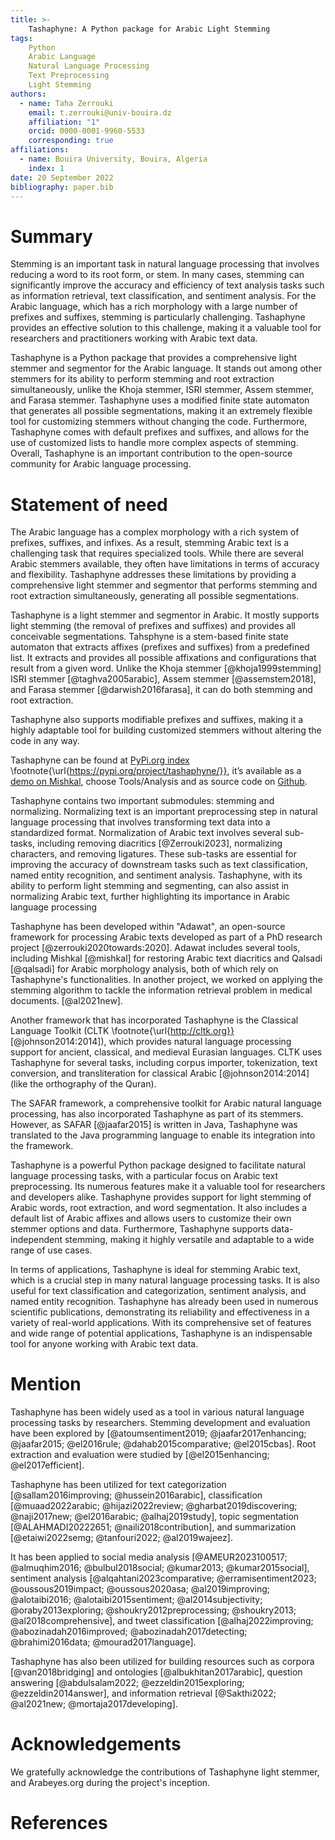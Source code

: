 ```yaml
---
title: >-
    Tashaphyne: A Python package for Arabic Light Stemming
tags:
    Python
    Arabic Language
    Natural Language Processing
    Text Preprocessing
    Light Stemming
authors:
  - name: Taha Zerrouki
    email: t.zerrouki@univ-bouira.dz
    affiliation: "1"
    orcid: 0000-0001-9960-5533
    corresponding: true
affiliations:
  - name: Bouira University, Bouira, Algeria
    index: 1
date: 20 September 2022
bibliography: paper.bib
---
```

# Summary

Stemming is an important task in natural language processing that involves reducing a word to its root form, or stem. In many cases, stemming can significantly improve the accuracy and efficiency of text analysis tasks such as information retrieval, text classification, and sentiment analysis. For the Arabic language, which has a rich morphology with a large number of prefixes and suffixes, stemming is particularly challenging. Tashaphyne provides an effective solution to this challenge, making it a valuable tool for researchers and practitioners working with Arabic text data.

Tashaphyne is a Python package that provides a comprehensive light stemmer and segmentor for the Arabic language. It stands out among other stemmers for its ability to perform stemming and root extraction simultaneously, unlike the Khoja stemmer, ISRI stemmer, Assem stemmer, and Farasa stemmer. Tashaphyne uses a modified finite state automaton that generates all possible segmentations, making it an extremely flexible tool for customizing stemmers without changing the code. Furthermore, Tashaphyne comes with default prefixes and suffixes, and allows for the use of customized lists to handle more complex aspects of stemming.  Overall, Tashaphyne is an important contribution to the open-source community for Arabic language processing.

# Statement of need

The Arabic language has a complex morphology with a rich system of prefixes, suffixes, and infixes. As a result, stemming Arabic text is a challenging task that requires specialized tools. While there are several Arabic stemmers available, they often have limitations in terms of accuracy and flexibility. Tashaphyne addresses these limitations by providing a comprehensive light stemmer and segmentor that performs stemming and root extraction simultaneously, generating all possible segmentations. 

Tashaphyne is a light stemmer and segmentor in Arabic. It mostly supports light stemming (the removal of prefixes and suffixes) and provides all conceivable segmentations. Tahsphyne is a stem-based finite state automaton that extracts affixes (prefixes and suffixes) from a predefined list. It extracts and provides all possible affixations and configurations that result from a given word. Unlike the Khoja stemmer [@khoja1999stemming] ISRI stemmer [@taghva2005arabic], Assem stemmer [@assemstem2018], and Farasa stemmer [@darwish2016farasa], it can do both stemming and root extraction.

Tashaphyne also supports modifiable prefixes and suffixes, making it a highly adaptable tool for building customized stemmers without altering the code in any way.

Tashaphyne can be found at [PyPi.org index](https://pypi.org/project/tashaphyne/) \footnote{\url{https://pypi.org/project/tashaphyne/}}, it’s available as a [demo on Mishkal](http://tahadz.com/mishkal), choose Tools/Analysis and as source code on [Github](http://github.com/linuxscout/tashaphyne).


Tashaphyne contains two important submodules: stemming and normalizing. Normalizing text is an important preprocessing step in natural language processing that involves transforming text data into a standardized format. Normalization of Arabic text involves several sub-tasks, including removing diacritics [@Zerrouki2023], normalizing characters, and removing ligatures. These sub-tasks are essential for improving the accuracy of downstream tasks such as text classification, named entity recognition, and sentiment analysis. Tashaphyne, with its ability to perform light stemming and segmenting, can also assist in normalizing Arabic text, further highlighting its importance in Arabic language processing


Tashaphyne has been developed within "Adawat", an open-source framework for processing Arabic texts developed as part of a PhD research project [@zerrouki2020towards:2020]. Adawat includes several tools, including Mishkal [@mishkal] for restoring Arabic text diacritics and Qalsadi [@qalsadi] for Arabic morphology analysis, both of which rely on Tashaphyne's functionalities.
In another project, we worked on applying the stemming algorithm to tackle the information retrieval problem in medical documents. [@al2021new]. 


Another framework that has incorporated Tashaphyne is the Classical Language Toolkit (CLTK \footnote{\url{http://cltk.org}} [@johnson2014:2014]), which provides natural language processing support for ancient, classical, and medieval Eurasian languages. CLTK uses Tashaphyne for several tasks, including corpus importer, tokenization, text conversion, and transliteration for classical Arabic [@johnson2014:2014]  (like the orthography of the Quran).

The SAFAR framework, a comprehensive toolkit for Arabic natural language processing, has also incorporated Tashaphyne as part of its stemmers. However, as SAFAR [@jaafar2015]  is written in Java, Tashaphyne was translated to the Java programming language to enable its integration into the framework.


Tashaphyne is a powerful Python package designed to facilitate natural language processing tasks, with a particular focus on Arabic text preprocessing. Its numerous features make it a valuable tool for researchers and developers alike. Tashaphyne provides support for light stemming of Arabic words, root extraction, and word segmentation. It also includes a default list of Arabic affixes and allows users to customize their own stemmer options and data. Furthermore, Tashaphyne supports data-independent stemming, making it highly versatile and adaptable to a wide range of use cases.

In terms of applications, Tashaphyne is ideal for stemming Arabic text, which is a crucial step in many natural language processing tasks. It is also useful for text classification and categorization, sentiment analysis, and named entity recognition. Tashaphyne has already been used in numerous scientific publications, demonstrating its reliability and effectiveness in a variety of real-world applications. With its comprehensive set of features and wide range of potential applications, Tashaphyne is an indispensable tool for anyone working with Arabic text data.

# Mention



Tashaphyne has been widely used as a tool in various natural language processing tasks by researchers. Stemming development and evaluation have been explored by [@atoumsentiment2019; @jaafar2017enhancing; @jaafar2015; @el2016rule; @dahab2015comparative; @el2015cbas]. Root extraction and evaluation were studied by [@el2015enhancing; @el2017efficient]. 

Tashaphyne has been utilized for text categorization [@sallam2016improving; @hussein2016arabic], classification [@muaad2022arabic; @hijazi2022review; @gharbat2019discovering; @naji2017new; @el2016arabic; @alhaj2019study], topic segmentation [@ALAHMADI20222651; @naili2018contribution], and summarization [@etaiwi2022semg; @tanfouri2022; @al2019wajeez]. 

It has been applied to social media analysis [@AMEUR2023100517; @almuqhim2016; @bulbul2018social; @kumar2013; @kumar2015social], sentiment analysis [@alqahtani2023comparative; @erramisentiment2023; @oussous2019impact; @oussous2020asa; @al2019improving; @alotaibi2016; @alotaibi2015sentiment; @al2014subjectivity; @oraby2013exploring; @shoukry2012preprocessing; @shoukry2013; @al2018comprehensive], and tweet classification [@alhaj2022improving; @abozinadah2016improved; @abozinadah2017detecting; @brahimi2016data; @mourad2017language]. 

Tashaphyne has also been utilized for building resources such as corpora [@van2018bridging] and ontologies [@albukhitan2017arabic], question answering [@abdulsalam2022; @ezzeldin2015exploring; @ezzeldin2014answer], and information retrieval [@Sakthi2022; @al2021new; @mortaja2017developing].




# Acknowledgements

We gratefully acknowledge the contributions of Tashaphyne light stemmer, and Arabeyes.org during the project's inception.



# References

